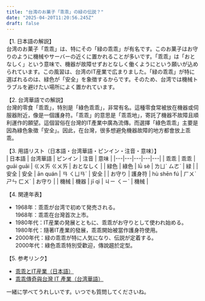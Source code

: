 ```yaml
---
title: "台湾のお菓子「乖乖」の緑の伝説？"
date: "2025-04-20T11:20:56.245Z"
draft: false
---
```


【1. 日本語の解説】  
台湾のお菓子「乖乖」は、特にその「緑の乖乖」が有名です。このお菓子はお守りのように機械やサーバーの近くに置かれることが多いです。「乖乖」は「おとなしく」という意味で、機器が故障せずおとなしく働くようにという願いが込められています。この風習は、台湾のIT産業で広まりました。「緑の乖乖」が特に選ばれるのは、緑色が「安全」を象徴するからです。そのため、台湾では機械トラブルを避けたい場所によく置かれています。

【2. 台湾華語での解説】  
台灣的零食「乖乖」，特別是「綠色乖乖」，非常有名。這種零食常被放在機器或伺服器附近，像是一個護身符。「乖乖」的意思是「乖乖地」，寄託了機器不故障且順利運作的願望。這個習俗在台灣的IT產業中廣為流傳。而選擇「綠色乖乖」主要是因為綠色象徵「安全」。因此，在台灣，很多想避免機器故障的地方都會放上乖乖。

【3. 用語リスト（日本語・台湾華語・ピンイン・注音・意味）】  
| 日本語 | 台湾華語 | ピンイン | 注音 | 意味 |
|---|---|---|---|---|
| 乖乖 | 乖乖 | guāi guāi | ㄍㄨㄞ ㄍㄨㄞ | おとなしく |
| 緑色 | 綠色 | lǜ sè | ㄌㄩˋ ㄙㄜˋ | 緑 |
| 安全 | 安全 | ān quán | ㄢ ㄑㄩㄢˊ | 安全 |
| お守り | 護身符 | hù shēn fú | ㄏㄨˋ ㄕㄣ ㄈㄨˊ | お守り |
| 機械 | 機器 | jī qì | ㄐㄧ ㄑㄧˋ | 機械 |

【4. 関連年表】  
- 1968年：乖乖が台湾で初めて発売される。  
  1968年：乖乖在台灣首次上市。
- 1980年代：IT産業の発展とともに、乖乖がお守りとして使われ始める。  
  1980年代：隨著IT產業的發展，乖乖開始被當作護身符使用。
- 2000年代：緑の乖乖が特に人気になり、伝説が定着する。  
  2000年代：綠色乖乖特別受歡迎，傳說趨於定型。

【5. 参考リンク】  
- [乖乖とIT産業（日本語）](https://www.excite.co.jp/news/article/Zaikei_403639/)
- [乖乖傳奇與台灣 IT 產業（台湾華語）](https://today.line.me/tw/v2/article/vvRneO)

一緒に学べてうれしいです。いつでも質問してくださいね。